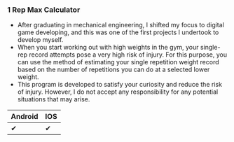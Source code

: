 ### 1 Rep Max Calculator
- After graduating in mechanical engineering, I shifted my focus to digital game developing, and this was one of the first projects I undertook to develop myself.
- When you start working out with high weights in the gym, your single-rep record attempts pose a very high risk of injury. For this purpose, you can use the method of estimating your single repetition weight record based on the number of repetitions you can do at a selected lower weight.
- This program is developed to satisfy your curiosity and reduce the risk of injury. However, I do not accept any responsibility for any potential situations that may arise.

| Android  | IOS |
| ------------- | ------------- |
|  ✔  |  ✔  |
